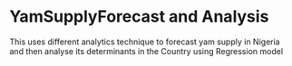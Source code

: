 # YamSupplyForecast and Analysis
 This uses different analytics technique to forecast yam supply in Nigeria and then analyse its determinants in the Country using Regression model
